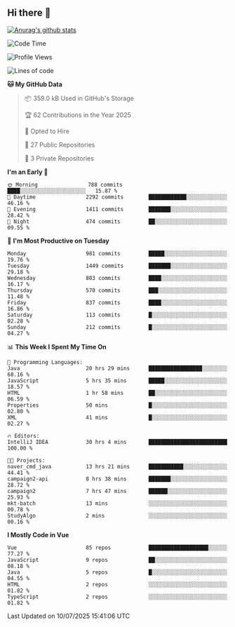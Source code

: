 ## Hi there 👋

[![Anurag's github stats](https://github-readme-stats.vercel.app/api?username=Songwonseok)](https://github.com/anuraghazra/github-readme-stats)



<!--START_SECTION:waka-->
![Code Time](http://img.shields.io/badge/Code%20Time-3%2C631%20hrs%204%20mins-blue)

![Profile Views](http://img.shields.io/badge/Profile%20Views-0-blue)

![Lines of code](https://img.shields.io/badge/From%20Hello%20World%20I%27ve%20Written-34.8%20million%20lines%20of%20code-blue)

**🐱 My GitHub Data** 

> 📦 359.0 kB Used in GitHub's Storage 
 > 
> 🏆 62 Contributions in the Year 2025
 > 
> 💼 Opted to Hire
 > 
> 📜 27 Public Repositories 
 > 
> 🔑 3 Private Repositories 
 > 
**I'm an Early 🐤** 

```text
🌞 Morning                788 commits         ████░░░░░░░░░░░░░░░░░░░░░   15.87 % 
🌆 Daytime                2292 commits        ████████████░░░░░░░░░░░░░   46.16 % 
🌃 Evening                1411 commits        ███████░░░░░░░░░░░░░░░░░░   28.42 % 
🌙 Night                  474 commits         ██░░░░░░░░░░░░░░░░░░░░░░░   09.55 % 
```
📅 **I'm Most Productive on Tuesday** 

```text
Monday                   981 commits         █████░░░░░░░░░░░░░░░░░░░░   19.76 % 
Tuesday                  1449 commits        ███████░░░░░░░░░░░░░░░░░░   29.18 % 
Wednesday                803 commits         ████░░░░░░░░░░░░░░░░░░░░░   16.17 % 
Thursday                 570 commits         ███░░░░░░░░░░░░░░░░░░░░░░   11.48 % 
Friday                   837 commits         ████░░░░░░░░░░░░░░░░░░░░░   16.86 % 
Saturday                 113 commits         █░░░░░░░░░░░░░░░░░░░░░░░░   02.28 % 
Sunday                   212 commits         █░░░░░░░░░░░░░░░░░░░░░░░░   04.27 % 
```


📊 **This Week I Spent My Time On** 

```text
💬 Programming Languages: 
Java                     20 hrs 29 mins      █████████████████░░░░░░░░   68.16 % 
JavaScript               5 hrs 35 mins       █████░░░░░░░░░░░░░░░░░░░░   18.57 % 
HTML                     1 hr 58 mins        ██░░░░░░░░░░░░░░░░░░░░░░░   06.59 % 
Properties               50 mins             █░░░░░░░░░░░░░░░░░░░░░░░░   02.80 % 
XML                      41 mins             █░░░░░░░░░░░░░░░░░░░░░░░░   02.27 % 

🔥 Editors: 
IntelliJ IDEA            30 hrs 4 mins       █████████████████████████   100.00 % 

🐱‍💻 Projects: 
naver_cmd_java           13 hrs 21 mins      ███████████░░░░░░░░░░░░░░   44.41 % 
campaign2-api            8 hrs 38 mins       ███████░░░░░░░░░░░░░░░░░░   28.72 % 
campaign2                7 hrs 47 mins       ██████░░░░░░░░░░░░░░░░░░░   25.93 % 
mkt-batch                13 mins             ░░░░░░░░░░░░░░░░░░░░░░░░░   00.78 % 
StudyAlgo                2 mins              ░░░░░░░░░░░░░░░░░░░░░░░░░   00.16 % 
```

**I Mostly Code in Vue** 

```text
Vue                      85 repos            ███████████████████░░░░░░   77.27 % 
JavaScript               9 repos             ██░░░░░░░░░░░░░░░░░░░░░░░   08.18 % 
Java                     5 repos             █░░░░░░░░░░░░░░░░░░░░░░░░   04.55 % 
HTML                     2 repos             ░░░░░░░░░░░░░░░░░░░░░░░░░   01.82 % 
TypeScript               2 repos             ░░░░░░░░░░░░░░░░░░░░░░░░░   01.82 % 
```




 Last Updated on 10/07/2025 15:41:06 UTC
<!--END_SECTION:waka-->
